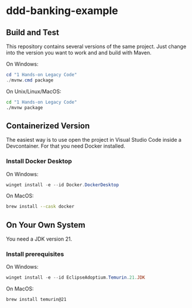 # ddd-banking-example

## Build and Test

This repository contains several versions of the same project. Just change into the version you want to work and and build with Maven.

On Windows:

```powershell
cd "1 Hands-on Legacy Code"
./mvnw.cmd package
```

On Unix/Linux/MacOS:

```sh
cd "1 Hands-on Legacy Code"
./mvnw package
```

## Containerized Version

The easiest way is to use open the project in Visual Studio Code inside a Devcontainer. For that you need Docker installed.

### Install Docker Desktop

On Windows:

```powershell
winget install -e --id Docker.DockerDesktop
```

On MacOS:

```sh
brew install --cask docker
```

## On Your Own System

You need a JDK version 21.

### Install prerequisites

On Windows:

```powershell
winget install -e --id EclipseAdoptium.Temurin.21.JDK
```

On MacOS:

```sh
brew install temurin@21
```
